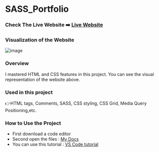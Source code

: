 # SASS_Portfolio

### Check The Live Website ➡️ [Live Website](https://sekunev.github.io/Projects/25_Bootstrap-Web-Page)

### Visualization of the Website

![image](https://user-images.githubusercontent.com/101554737/188306721-ee77dd45-be6b-49f9-affc-84b7f0ea392c.png)

### Overview

I mastered HTML and CSS features in this project. You can see the visual representation of the website above.

### Used in this project

👉HTML tags, Comments, SASS, CSS styling, CSS Grid, Media Query Positioning,etc.

### How to Use the Project

- First download a code editor
- Second open the files : [My Docs](https://github.com/Sekunev/Projects/tree/main/22_SASS_Portfolio)
- You can use this tutorial : [VS Code tutorial](https://www.youtube.com/watch?v=fJEbVCrEMSE)
